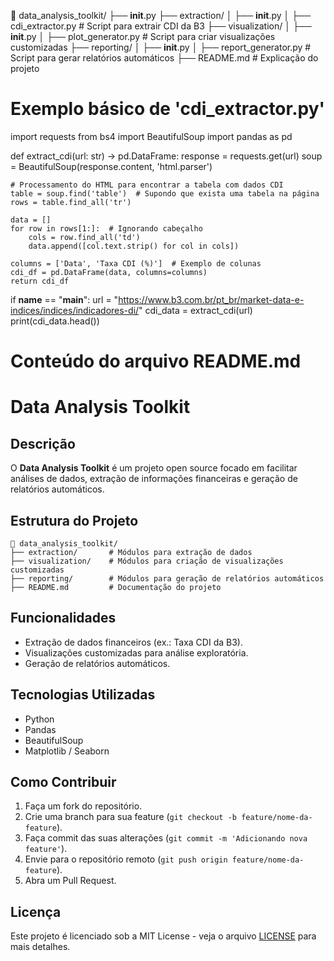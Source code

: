 📂 data_analysis_toolkit/
├── __init__.py
├── extraction/
│   ├── __init__.py
│   ├── cdi_extractor.py  # Script para extrair CDI da B3
├── visualization/
│   ├── __init__.py
│   ├── plot_generator.py  # Script para criar visualizações customizadas
├── reporting/
│   ├── __init__.py
│   ├── report_generator.py  # Script para gerar relatórios automáticos
├── README.md  # Explicação do projeto

# Exemplo básico de 'cdi_extractor.py'
import requests
from bs4 import BeautifulSoup
import pandas as pd


def extract_cdi(url: str) -> pd.DataFrame:
    response = requests.get(url)
    soup = BeautifulSoup(response.content, 'html.parser')

    # Processamento do HTML para encontrar a tabela com dados CDI
    table = soup.find('table')  # Supondo que exista uma tabela na página
    rows = table.find_all('tr')

    data = []
    for row in rows[1:]:  # Ignorando cabeçalho
        cols = row.find_all('td')
        data.append([col.text.strip() for col in cols])

    columns = ['Data', 'Taxa CDI (%)']  # Exemplo de colunas
    cdi_df = pd.DataFrame(data, columns=columns)
    return cdi_df


if __name__ == "__main__":
    url = "https://www.b3.com.br/pt_br/market-data-e-indices/indices/indicadores-di/"
    cdi_data = extract_cdi(url)
    print(cdi_data.head())

# Conteúdo do arquivo README.md
# Data Analysis Toolkit

## Descrição
O **Data Analysis Toolkit** é um projeto open source focado em facilitar análises de dados, extração de informações financeiras e geração de relatórios automáticos.

## Estrutura do Projeto
```
📂 data_analysis_toolkit/
├── extraction/       # Módulos para extração de dados
├── visualization/    # Módulos para criação de visualizações customizadas
├── reporting/        # Módulos para geração de relatórios automáticos
├── README.md         # Documentação do projeto
```

## Funcionalidades
- Extração de dados financeiros (ex.: Taxa CDI da B3).
- Visualizações customizadas para análise exploratória.
- Geração de relatórios automáticos.

## Tecnologias Utilizadas
- Python
- Pandas
- BeautifulSoup
- Matplotlib / Seaborn

## Como Contribuir
1. Faça um fork do repositório.
2. Crie uma branch para sua feature (`git checkout -b feature/nome-da-feature`).
3. Faça commit das suas alterações (`git commit -m 'Adicionando nova feature'`).
4. Envie para o repositório remoto (`git push origin feature/nome-da-feature`).
5. Abra um Pull Request.

## Licença
Este projeto é licenciado sob a MIT License - veja o arquivo [LICENSE](LICENSE) para mais detalhes.
